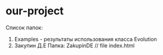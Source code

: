 # our-project

Список папок: 
1. Examples - результаты использования класса Evolution
2. Закупин Д.Е Папка: ZakupinDE // file index.html
